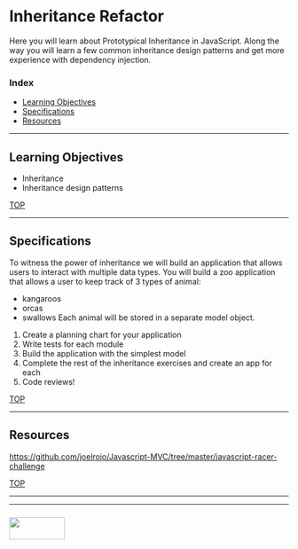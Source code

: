 # Inheritance Refactor


Here you will learn about Prototypical Inheritance in JavaScript.  Along the way you will learn a few common inheritance design patterns and get more experience with dependency injection.


### Index
* [Learning Objectives](#learning-objectives)
* [Specifications](#specifications)
* [Resources](#resources)

---

## Learning Objectives

* Inheritance
* Inheritance design patterns

[TOP](#index)

---

## Specifications

To witness the power of inheritance we will build an application that allows users to interact with multiple data types.  You will build a zoo application that allows a user to keep track of 3 types of animal:
* kangaroos
* orcas
* swallows
Each animal will be stored in a separate model object.

1. Create a planning chart for your application
2. Write tests for each module
3. Build the application with the simplest model
4. Complete the rest of the inheritance exercises and create an app for each
5. Code reviews!


[TOP](#index)

---

## Resources



https://github.com/joelrojo/Javascript-MVC/tree/master/javascript-racer-challenge

[TOP](#index)

___
___
### <a href="http://elewa.education/blog" target="_blank"><img src="https://user-images.githubusercontent.com/18554853/34921062-506450ae-f97d-11e7-875f-6feeb26ad72d.png" width="100" height="40"/></a>

